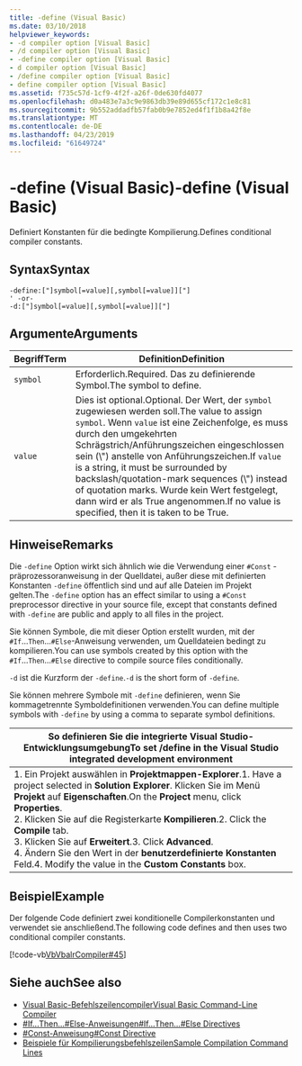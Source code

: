```yaml
---
title: -define (Visual Basic)
ms.date: 03/10/2018
helpviewer_keywords:
- -d compiler option [Visual Basic]
- /d compiler option [Visual Basic]
- -define compiler option [Visual Basic]
- d compiler option [Visual Basic]
- /define compiler option [Visual Basic]
- define compiler option [Visual Basic]
ms.assetid: f735c57d-1cf9-4f2f-a26f-0de630fd4077
ms.openlocfilehash: d0a483e7a3c9e9863db39e89d655cf172c1e8c81
ms.sourcegitcommit: 9b552addadfb57fab0b9e7852ed4f1f1b8a42f8e
ms.translationtype: MT
ms.contentlocale: de-DE
ms.lasthandoff: 04/23/2019
ms.locfileid: "61649724"
---
```

# <a name="-define-visual-basic"></a><span data-ttu-id="c823b-102">-define (Visual Basic)</span><span class="sxs-lookup"><span data-stu-id="c823b-102">-define (Visual Basic)</span></span>
<span data-ttu-id="c823b-103">Definiert Konstanten für die bedingte Kompilierung.</span><span class="sxs-lookup"><span data-stu-id="c823b-103">Defines conditional compiler constants.</span></span>  
  
## <a name="syntax"></a><span data-ttu-id="c823b-104">Syntax</span><span class="sxs-lookup"><span data-stu-id="c823b-104">Syntax</span></span>  
  
```  
-define:["]symbol[=value][,symbol[=value]]["]  
' -or-  
-d:["]symbol[=value][,symbol[=value]]["]  
```  
  
## <a name="arguments"></a><span data-ttu-id="c823b-105">Argumente</span><span class="sxs-lookup"><span data-stu-id="c823b-105">Arguments</span></span>  
  
|<span data-ttu-id="c823b-106">Begriff</span><span class="sxs-lookup"><span data-stu-id="c823b-106">Term</span></span>|<span data-ttu-id="c823b-107">Definition</span><span class="sxs-lookup"><span data-stu-id="c823b-107">Definition</span></span>|  
|---|---|  
|`symbol`|<span data-ttu-id="c823b-108">Erforderlich.</span><span class="sxs-lookup"><span data-stu-id="c823b-108">Required.</span></span> <span data-ttu-id="c823b-109">Das zu definierende Symbol.</span><span class="sxs-lookup"><span data-stu-id="c823b-109">The symbol to define.</span></span>|  
|`value`|<span data-ttu-id="c823b-110">Dies ist optional.</span><span class="sxs-lookup"><span data-stu-id="c823b-110">Optional.</span></span> <span data-ttu-id="c823b-111">Der Wert, der `symbol` zugewiesen werden soll.</span><span class="sxs-lookup"><span data-stu-id="c823b-111">The value to assign `symbol`.</span></span> <span data-ttu-id="c823b-112">Wenn `value` ist eine Zeichenfolge, es muss durch den umgekehrten Schrägstrich/Anführungszeichen eingeschlossen sein (\\") anstelle von Anführungszeichen.</span><span class="sxs-lookup"><span data-stu-id="c823b-112">If `value` is a string, it must be surrounded by backslash/quotation-mark sequences (\\") instead of quotation marks.</span></span> <span data-ttu-id="c823b-113">Wurde kein Wert festgelegt, dann wird er als True angenommen.</span><span class="sxs-lookup"><span data-stu-id="c823b-113">If no value is specified, then it is taken to be True.</span></span>|  
  
## <a name="remarks"></a><span data-ttu-id="c823b-114">Hinweise</span><span class="sxs-lookup"><span data-stu-id="c823b-114">Remarks</span></span>  
 <span data-ttu-id="c823b-115">Die `-define` Option wirkt sich ähnlich wie die Verwendung einer `#Const` -präprozessoranweisung in der Quelldatei, außer diese mit definierten Konstanten `-define` öffentlich sind und auf alle Dateien im Projekt gelten.</span><span class="sxs-lookup"><span data-stu-id="c823b-115">The `-define` option has an effect similar to using a `#Const` preprocessor directive in your source file, except that constants defined with `-define` are public and apply to all files in the project.</span></span>  
  
 <span data-ttu-id="c823b-116">Sie können Symbole, die mit dieser Option erstellt wurden, mit der `#If`...`Then`...`#Else`-Anweisung verwenden, um Quelldateien bedingt zu kompilieren.</span><span class="sxs-lookup"><span data-stu-id="c823b-116">You can use symbols created by this option with the `#If`...`Then`...`#Else` directive to compile source files conditionally.</span></span>  
  
 <span data-ttu-id="c823b-117">`-d` ist die Kurzform der `-define`.</span><span class="sxs-lookup"><span data-stu-id="c823b-117">`-d` is the short form of `-define`.</span></span>  
  
 <span data-ttu-id="c823b-118">Sie können mehrere Symbole mit `-define` definieren, wenn Sie kommagetrennte Symboldefinitionen verwenden.</span><span class="sxs-lookup"><span data-stu-id="c823b-118">You can define multiple symbols with `-define` by using a comma to separate symbol definitions.</span></span>  
  
|<span data-ttu-id="c823b-119">So definieren Sie die integrierte Visual Studio-Entwicklungsumgebung</span><span class="sxs-lookup"><span data-stu-id="c823b-119">To set /define in the Visual Studio integrated development environment</span></span>|  
|---|  
|<span data-ttu-id="c823b-120">1.  Ein Projekt auswählen in **Projektmappen-Explorer**.</span><span class="sxs-lookup"><span data-stu-id="c823b-120">1.  Have a project selected in **Solution Explorer**.</span></span> <span data-ttu-id="c823b-121">Klicken Sie im Menü **Projekt** auf **Eigenschaften**.</span><span class="sxs-lookup"><span data-stu-id="c823b-121">On the **Project** menu, click **Properties**.</span></span> <br /><span data-ttu-id="c823b-122">2.  Klicken Sie auf die Registerkarte **Kompilieren**.</span><span class="sxs-lookup"><span data-stu-id="c823b-122">2.  Click the **Compile** tab.</span></span><br /><span data-ttu-id="c823b-123">3.  Klicken Sie auf **Erweitert**.</span><span class="sxs-lookup"><span data-stu-id="c823b-123">3.  Click **Advanced**.</span></span><br /><span data-ttu-id="c823b-124">4.  Ändern Sie den Wert in der **benutzerdefinierte Konstanten** Feld.</span><span class="sxs-lookup"><span data-stu-id="c823b-124">4.  Modify the value in the **Custom Constants** box.</span></span>|  
  
## <a name="example"></a><span data-ttu-id="c823b-125">Beispiel</span><span class="sxs-lookup"><span data-stu-id="c823b-125">Example</span></span>  
 <span data-ttu-id="c823b-126">Der folgende Code definiert zwei konditionelle Compilerkonstanten und verwendet sie anschließend.</span><span class="sxs-lookup"><span data-stu-id="c823b-126">The following code defines and then uses two conditional compiler constants.</span></span>  
  
 [!code-vb[VbVbalrCompiler#45](~/samples/snippets/visualbasic/VS_Snippets_VBCSharp/VbVbalrCompiler/VB/Class1.vb#45)]  
  
## <a name="see-also"></a><span data-ttu-id="c823b-127">Siehe auch</span><span class="sxs-lookup"><span data-stu-id="c823b-127">See also</span></span>

- [<span data-ttu-id="c823b-128">Visual Basic-Befehlszeilencompiler</span><span class="sxs-lookup"><span data-stu-id="c823b-128">Visual Basic Command-Line Compiler</span></span>](../../../visual-basic/reference/command-line-compiler/index.md)
- [<span data-ttu-id="c823b-129">#If...Then...#Else-Anweisungen</span><span class="sxs-lookup"><span data-stu-id="c823b-129">#If...Then...#Else Directives</span></span>](../../../visual-basic/language-reference/directives/if-then-else-directives.md)
- [<span data-ttu-id="c823b-130">#Const-Anweisung</span><span class="sxs-lookup"><span data-stu-id="c823b-130">#Const Directive</span></span>](../../../visual-basic/language-reference/directives/const-directive.md)
- [<span data-ttu-id="c823b-131">Beispiele für Kompilierungsbefehlszeilen</span><span class="sxs-lookup"><span data-stu-id="c823b-131">Sample Compilation Command Lines</span></span>](../../../visual-basic/reference/command-line-compiler/sample-compilation-command-lines.md)

